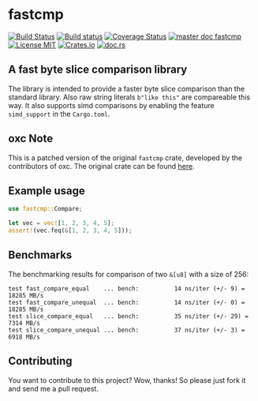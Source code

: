 # fastcmp
[![Build Status](https://travis-ci.org/saschagrunert/fastcmp.svg)](https://travis-ci.org/saschagrunert/fastcmp) [![Build status](https://ci.appveyor.com/api/projects/status/hdv8d12xgjbvsiju?svg=true)](https://ci.appveyor.com/project/saschagrunert/fastcmp) [![Coverage Status](https://coveralls.io/repos/github/saschagrunert/fastcmp/badge.svg?branch=master)](https://coveralls.io/github/saschagrunert/fastcmp?branch=master) [![master doc fastcmp](https://img.shields.io/badge/master_doc-peel_ip-blue.svg)](https://saschagrunert.github.io/fastcmp) [![License MIT](https://img.shields.io/badge/license-MIT-blue.svg)](https://github.com/saschagrunert/fastcmp/blob/master/LICENSE) [![Crates.io](https://img.shields.io/crates/v/fastcmp.svg)](https://crates.io/crates/fastcmp) [![doc.rs](https://docs.rs/fastcmp/badge.svg)](https://docs.rs/fastcmp)
## A fast byte slice comparison library
The library is intended to provide a faster byte slice comparison than the standard library. Also raw string literals
`b"like this"` are compareable this way. It also supports simd comparisons by enabling the feature `simd_support` in the
`Cargo.toml`.

## oxc Note

This is a patched version of the original `fastcmp` crate, developed by the contributors of oxc. The original crate can be found [here](https://github.com/saschagrunert/fastcmp).

## Example usage

```rust
use fastcmp::Compare;

let vec = vec![1, 2, 3, 4, 5];
assert!(vec.feq(&[1, 2, 3, 4, 5]));
```

## Benchmarks
The benchmarking results for comparison of two `&[u8]` with a size of 256:

```
test fast_compare_equal    ... bench:          14 ns/iter (+/- 9) = 18285 MB/s
test fast_compare_unequal  ... bench:          14 ns/iter (+/- 0) = 18285 MB/s
test slice_compare_equal   ... bench:          35 ns/iter (+/- 29) = 7314 MB/s
test slice_compare_unequal ... bench:          37 ns/iter (+/- 3) = 6918 MB/s
```

## Contributing
You want to contribute to this project? Wow, thanks! So please just fork it and send me a pull request.
